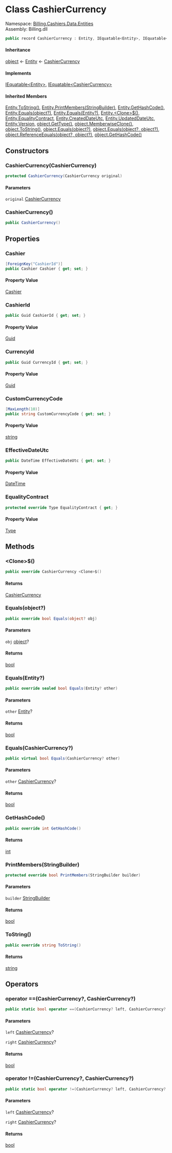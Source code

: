 # <a id="Billing_Cashiers_Data_Entities_CashierCurrency"></a> Class CashierCurrency

Namespace: [Billing.Cashiers.Data.Entities](Billing.Cashiers.Data.Entities.md)  
Assembly: Billing.dll  

```csharp
public record CashierCurrency : Entity, IEquatable<Entity>, IEquatable<CashierCurrency>
```

#### Inheritance

[object](https://learn.microsoft.com/dotnet/api/system.object) ← 
[Entity](Billing.Core.Data.Entity.md) ← 
[CashierCurrency](Billing.Cashiers.Data.Entities.CashierCurrency.md)

#### Implements

[IEquatable<Entity\>](https://learn.microsoft.com/dotnet/api/system.iequatable\-1), 
[IEquatable<CashierCurrency\>](https://learn.microsoft.com/dotnet/api/system.iequatable\-1)

#### Inherited Members

[Entity.ToString\(\)](Billing.Core.Data.Entity.md\#Billing\_Core\_Data\_Entity\_ToString), 
[Entity.PrintMembers\(StringBuilder\)](Billing.Core.Data.Entity.md\#Billing\_Core\_Data\_Entity\_PrintMembers\_System\_Text\_StringBuilder\_), 
[Entity.GetHashCode\(\)](Billing.Core.Data.Entity.md\#Billing\_Core\_Data\_Entity\_GetHashCode), 
[Entity.Equals\(object?\)](Billing.Core.Data.Entity.md\#Billing\_Core\_Data\_Entity\_Equals\_System\_Object\_), 
[Entity.Equals\(Entity?\)](Billing.Core.Data.Entity.md\#Billing\_Core\_Data\_Entity\_Equals\_Billing\_Core\_Data\_Entity\_), 
[Entity.<Clone\>$\(\)](Billing.Core.Data.Entity.md\#Billing\_Core\_Data\_Entity\_\_Clone\_\_), 
[Entity.EqualityContract](Billing.Core.Data.Entity.md\#Billing\_Core\_Data\_Entity\_EqualityContract), 
[Entity.CreatedDateUtc](Billing.Core.Data.Entity.md\#Billing\_Core\_Data\_Entity\_CreatedDateUtc), 
[Entity.UpdatedDateUtc](Billing.Core.Data.Entity.md\#Billing\_Core\_Data\_Entity\_UpdatedDateUtc), 
[Entity.Version](Billing.Core.Data.Entity.md\#Billing\_Core\_Data\_Entity\_Version), 
[object.GetType\(\)](https://learn.microsoft.com/dotnet/api/system.object.gettype), 
[object.MemberwiseClone\(\)](https://learn.microsoft.com/dotnet/api/system.object.memberwiseclone), 
[object.ToString\(\)](https://learn.microsoft.com/dotnet/api/system.object.tostring), 
[object.Equals\(object?\)](https://learn.microsoft.com/dotnet/api/system.object.equals\#system\-object\-equals\(system\-object\)), 
[object.Equals\(object?, object?\)](https://learn.microsoft.com/dotnet/api/system.object.equals\#system\-object\-equals\(system\-object\-system\-object\)), 
[object.ReferenceEquals\(object?, object?\)](https://learn.microsoft.com/dotnet/api/system.object.referenceequals), 
[object.GetHashCode\(\)](https://learn.microsoft.com/dotnet/api/system.object.gethashcode)

## Constructors

### <a id="Billing_Cashiers_Data_Entities_CashierCurrency__ctor_Billing_Cashiers_Data_Entities_CashierCurrency_"></a> CashierCurrency\(CashierCurrency\)

```csharp
protected CashierCurrency(CashierCurrency original)
```

#### Parameters

`original` [CashierCurrency](Billing.Cashiers.Data.Entities.CashierCurrency.md)

### <a id="Billing_Cashiers_Data_Entities_CashierCurrency__ctor"></a> CashierCurrency\(\)

```csharp
public CashierCurrency()
```

## Properties

### <a id="Billing_Cashiers_Data_Entities_CashierCurrency_Cashier"></a> Cashier

```csharp
[ForeignKey("CashierId")]
public Cashier Cashier { get; set; }
```

#### Property Value

 [Cashier](Billing.Cashiers.Data.Entities.Cashier.md)

### <a id="Billing_Cashiers_Data_Entities_CashierCurrency_CashierId"></a> CashierId

```csharp
public Guid CashierId { get; set; }
```

#### Property Value

 [Guid](https://learn.microsoft.com/dotnet/api/system.guid)

### <a id="Billing_Cashiers_Data_Entities_CashierCurrency_CurrencyId"></a> CurrencyId

```csharp
public Guid CurrencyId { get; set; }
```

#### Property Value

 [Guid](https://learn.microsoft.com/dotnet/api/system.guid)

### <a id="Billing_Cashiers_Data_Entities_CashierCurrency_CustomCurrencyCode"></a> CustomCurrencyCode

```csharp
[MaxLength(10)]
public string CustomCurrencyCode { get; set; }
```

#### Property Value

 [string](https://learn.microsoft.com/dotnet/api/system.string)

### <a id="Billing_Cashiers_Data_Entities_CashierCurrency_EffectiveDateUtc"></a> EffectiveDateUtc

```csharp
public DateTime EffectiveDateUtc { get; set; }
```

#### Property Value

 [DateTime](https://learn.microsoft.com/dotnet/api/system.datetime)

### <a id="Billing_Cashiers_Data_Entities_CashierCurrency_EqualityContract"></a> EqualityContract

```csharp
protected override Type EqualityContract { get; }
```

#### Property Value

 [Type](https://learn.microsoft.com/dotnet/api/system.type)

## Methods

### <a id="Billing_Cashiers_Data_Entities_CashierCurrency__Clone__"></a> <Clone\>$\(\)

```csharp
public override CashierCurrency <Clone>$()
```

#### Returns

 [CashierCurrency](Billing.Cashiers.Data.Entities.CashierCurrency.md)

### <a id="Billing_Cashiers_Data_Entities_CashierCurrency_Equals_System_Object_"></a> Equals\(object?\)

```csharp
public override bool Equals(object? obj)
```

#### Parameters

`obj` [object](https://learn.microsoft.com/dotnet/api/system.object)?

#### Returns

 [bool](https://learn.microsoft.com/dotnet/api/system.boolean)

### <a id="Billing_Cashiers_Data_Entities_CashierCurrency_Equals_Billing_Core_Data_Entity_"></a> Equals\(Entity?\)

```csharp
public override sealed bool Equals(Entity? other)
```

#### Parameters

`other` [Entity](Billing.Core.Data.Entity.md)?

#### Returns

 [bool](https://learn.microsoft.com/dotnet/api/system.boolean)

### <a id="Billing_Cashiers_Data_Entities_CashierCurrency_Equals_Billing_Cashiers_Data_Entities_CashierCurrency_"></a> Equals\(CashierCurrency?\)

```csharp
public virtual bool Equals(CashierCurrency? other)
```

#### Parameters

`other` [CashierCurrency](Billing.Cashiers.Data.Entities.CashierCurrency.md)?

#### Returns

 [bool](https://learn.microsoft.com/dotnet/api/system.boolean)

### <a id="Billing_Cashiers_Data_Entities_CashierCurrency_GetHashCode"></a> GetHashCode\(\)

```csharp
public override int GetHashCode()
```

#### Returns

 [int](https://learn.microsoft.com/dotnet/api/system.int32)

### <a id="Billing_Cashiers_Data_Entities_CashierCurrency_PrintMembers_System_Text_StringBuilder_"></a> PrintMembers\(StringBuilder\)

```csharp
protected override bool PrintMembers(StringBuilder builder)
```

#### Parameters

`builder` [StringBuilder](https://learn.microsoft.com/dotnet/api/system.text.stringbuilder)

#### Returns

 [bool](https://learn.microsoft.com/dotnet/api/system.boolean)

### <a id="Billing_Cashiers_Data_Entities_CashierCurrency_ToString"></a> ToString\(\)

```csharp
public override string ToString()
```

#### Returns

 [string](https://learn.microsoft.com/dotnet/api/system.string)

## Operators

### <a id="Billing_Cashiers_Data_Entities_CashierCurrency_op_Equality_Billing_Cashiers_Data_Entities_CashierCurrency_Billing_Cashiers_Data_Entities_CashierCurrency_"></a> operator ==\(CashierCurrency?, CashierCurrency?\)

```csharp
public static bool operator ==(CashierCurrency? left, CashierCurrency? right)
```

#### Parameters

`left` [CashierCurrency](Billing.Cashiers.Data.Entities.CashierCurrency.md)?

`right` [CashierCurrency](Billing.Cashiers.Data.Entities.CashierCurrency.md)?

#### Returns

 [bool](https://learn.microsoft.com/dotnet/api/system.boolean)

### <a id="Billing_Cashiers_Data_Entities_CashierCurrency_op_Inequality_Billing_Cashiers_Data_Entities_CashierCurrency_Billing_Cashiers_Data_Entities_CashierCurrency_"></a> operator \!=\(CashierCurrency?, CashierCurrency?\)

```csharp
public static bool operator !=(CashierCurrency? left, CashierCurrency? right)
```

#### Parameters

`left` [CashierCurrency](Billing.Cashiers.Data.Entities.CashierCurrency.md)?

`right` [CashierCurrency](Billing.Cashiers.Data.Entities.CashierCurrency.md)?

#### Returns

 [bool](https://learn.microsoft.com/dotnet/api/system.boolean)

